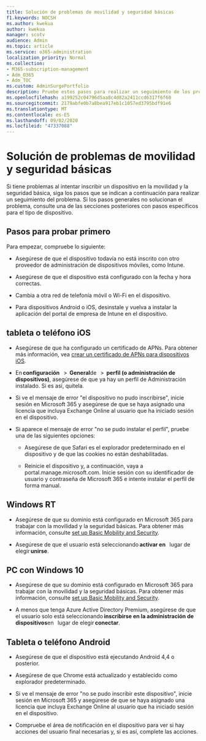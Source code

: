 ```yaml
---
title: Solución de problemas de movilidad y seguridad básicas
f1.keywords: NOCSH
ms.author: kwekua
author: kwekua
manager: scotv
audience: Admin
ms.topic: article
ms.service: o365-administration
localization_priority: Normal
ms.collection:
- M365-subscription-management
- Adm_O365
- Adm_TOC
ms.custom: AdminSurgePortfolio
description: Pruebe estos pasos para realizar un seguimiento de los problemas básicos de la movilidad y la seguridad
ms.openlocfilehash: a199252c04796d5aa8c4d82a2411ccd6317f6f60
ms.sourcegitcommit: 2179abfe0b7a8bea917eb1c1057ed3795bdf91e6
ms.translationtype: MT
ms.contentlocale: es-ES
ms.lasthandoff: 09/02/2020
ms.locfileid: "47337088"
---
```

# <a name="troubleshoot-basic-mobility-and-security"></a>Solución de problemas de movilidad y seguridad básicas

Si tiene problemas al intentar inscribir un dispositivo en la movilidad y la seguridad básica, siga los pasos que se indican a continuación para realizar un seguimiento del problema. Si los pasos generales no solucionan el problema, consulte una de las secciones posteriores con pasos específicos para el tipo de dispositivo.

## <a name="steps-to-try-first"></a>Pasos para probar primero

Para empezar, compruebe lo siguiente:

- Asegúrese de que el dispositivo todavía no está inscrito con otro proveedor de administración de dispositivos móviles, como Intune.
    
- Asegúrese de que el dispositivo está configurado con la fecha y hora correctas.
    
- Cambia a otra red de telefonía móvil o Wi-Fi en el dispositivo.
    
- Para dispositivos Android o iOS, desinstale y vuelva a instalar la aplicación del portal de empresa de Intune en el dispositivo. 

## <a name="ios-phone-or-tablet"></a>tableta o teléfono iOS

- Asegúrese de que ha configurado un certificado de APNs. Para obtener más información, vea [crear un certificado de APNs para dispositivos iOS](create-an-apns-certificate-for-ios-devices.md).
    
- En **configuración**   >  **General**de   >  **perfil (o administración de dispositivos)**, asegúrese de que ya hay un perfil de Administración instalado. Si es así, quítela.
    
- Si ve el mensaje de error "el dispositivo no pudo inscribirse", inicie sesión en Microsoft 365 y asegúrese de que se haya asignado una licencia que incluya Exchange Online al usuario que ha iniciado sesión en el dispositivo.
    
- Si aparece el mensaje de error "no se pudo instalar el perfil", pruebe una de las siguientes opciones:
    
    - Asegúrese de que Safari es el explorador predeterminado en el dispositivo y de que las cookies no están deshabilitadas.
    
    - Reinicie el dispositivo y, a continuación, vaya a portal.manage.microsoft.com. Inicie sesión con su identificador de usuario y contraseña de Microsoft 365 e intente instalar el perfil de forma manual.    

## <a name="windows-rt"></a>Windows RT

- Asegúrese de que su dominio está configurado en Microsoft 365 para trabajar con la movilidad y la seguridad básicas. Para obtener más información, consulte [set up Basic Mobility and Security](set-up-basic-mobility-and-security.md).
    
- Asegúrese de que el usuario está seleccionando **activar en**   lugar de elegir **unirse**.    

## <a name="windows-10-pc"></a>PC con Windows 10

- Asegúrese de que su dominio está configurado en Microsoft 365 para trabajar con la movilidad y la seguridad básicas. Para obtener más información, consulte [set up Basic Mobility and Security](set-up-basic-mobility-and-security.md).
    
- A menos que tenga Azure Active Directory Premium, asegúrese de que el usuario solo está seleccionando **inscribirse en la administración de dispositivos**en   lugar de elegir **conectar**.

## <a name="android-phone-or-tablet"></a>Tableta o teléfono Android

- Asegúrese de que el dispositivo está ejecutando Android 4,4 o posterior.
    
- Asegúrese de que Chrome está actualizado y establecido como explorador predeterminado.
    
- Si ve el mensaje de error "no se pudo inscribir este dispositivo", inicie sesión en Microsoft 365 y asegúrese de que se haya asignado una licencia que incluya Exchange Online al usuario que ha iniciado sesión en el dispositivo.
    
- Compruebe el área de notificación en el dispositivo para ver si hay acciones del usuario final necesarias y, si es así, complete las acciones.